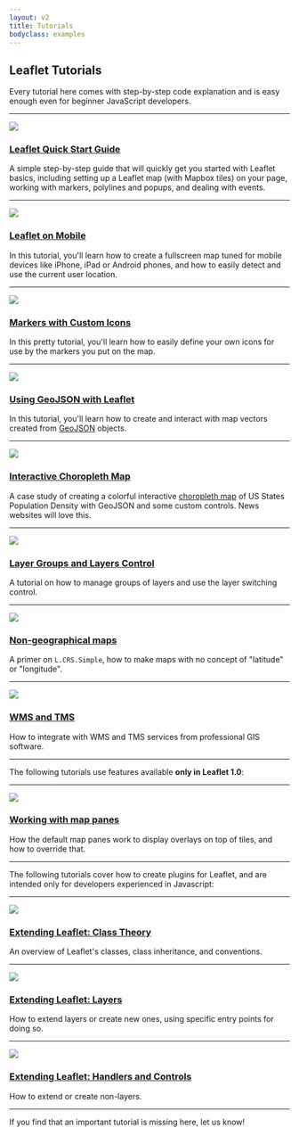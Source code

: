 ```yaml
---
layout: v2
title: Tutorials
bodyclass: examples
---
```


## Leaflet Tutorials

Every tutorial here comes with step-by-step code explanation and is easy enough even for beginner JavaScript developers.

***
[<img src="docs/images/quick-start.png" class="example-img bordered-img" />][1]

### [Leaflet Quick Start Guide][1]

A simple step-by-step guide that will quickly get you started with Leaflet basics, including setting up a Leaflet map (with Mapbox tiles) on your page, working with markers, polylines and popups, and dealing with events.

***
[<img src="docs/images/mobile.png" class="example-img" />][2]

### [Leaflet on Mobile][2]

In this tutorial, you'll learn how to create a fullscreen map tuned for mobile devices like iPhone, iPad or Android phones, and how to easily detect and use the current user location.

***
[<img src="docs/images/custom-icons.png" class="example-img bordered-img" />][3]

### [Markers with Custom Icons][3]

In this pretty tutorial, you'll learn how to easily define your own icons for use by the markers you put on the map.

***
[<img src="docs/images/geojson.png" class="example-img bordered-img" />][4]

### [Using GeoJSON with Leaflet][4]

In this tutorial, you'll learn how to create and interact with map vectors created from [GeoJSON][5] objects.

***
[<img src="docs/images/choropleth.png" class="example-img bordered-img" />][7]

### [Interactive Choropleth Map][7]

A case study of creating a colorful interactive [choropleth map](http://en.wikipedia.org/wiki/Choropleth_map) of US States Population Density with GeoJSON and some custom controls. News websites will love this.

***
[<img src="docs/images/layers-control.png" class="example-img bordered-img" />][6]

### [Layer Groups and Layers Control][6]

A tutorial on how to manage groups of layers and use the layer switching control.

***
[<img src="examples/crs-simple/thumbnail.png" class="example-img bordered-img" />][9]

### [Non-geographical maps][9]

A primer on `L.CRS.Simple`, how to make maps with no concept of "latitude" or "longitude".


***
[<img src="examples/wms/thumbnail.png" class="example-img bordered-img" />][10]

### [WMS and TMS][10]

How to integrate with WMS and TMS services from professional GIS software.


***

The following tutorials use features available **only in Leaflet 1.0**:

***
[<img src="docs/images/labels-pane.png" class="example-img bordered-img" />][8]

### [Working with map panes][8]

How the default map panes work to display overlays on top of tiles, and how to override that.


***

The following tutorials cover how to create plugins for Leaflet, and are intended only for developers experienced in Javascript:

***
[<img src="examples/extending/thumbnail-1.png" class="example-img bordered-img" />][11]

### [Extending Leaflet: Class Theory][11]

An overview of Leaflet's classes, class inheritance, and conventions.

***
[<img src="examples/extending/thumbnail-2.png" class="example-img bordered-img" />][12]

### [Extending Leaflet: Layers][12]

How to extend layers or create new ones, using specific entry points for doing so.

***
[<img src="examples/extending/thumbnail-3.png" class="example-img bordered-img" />][13]

### [Extending Leaflet: Handlers and Controls][13]

How to extend or create non-layers.

<!--***
<h3><a class="noimpl" href="#">Custom Controls</a></h3>

A brief tutorial on implementing custom map controls.

***
<h3><a class="noimpl" href="#">Custom Overlays</a></h3>

If markers, popups and vectors are not enough for you, here's a guide for creating your own map overlays (things to put on a map).
-->

***
If you find that an important tutorial is missing here, let us know!

 [1]: examples/quick-start.html
 [2]: examples/mobile.html
 [3]: examples/custom-icons.html
 [4]: examples/geojson.html
 [5]: http://geojson.org/
 [6]: examples/layers-control.html
 [7]: examples/choropleth.html
 [8]: examples/map-panes.html
 [9]: examples/crs-simple/crs-simple.html
 [10]: examples/wms/wms.html
 [11]: examples/extending/extending-1-classes.html
 [12]: examples/extending/extending-2-layers.html
 [13]: examples/extending/extending-3-controls.html
